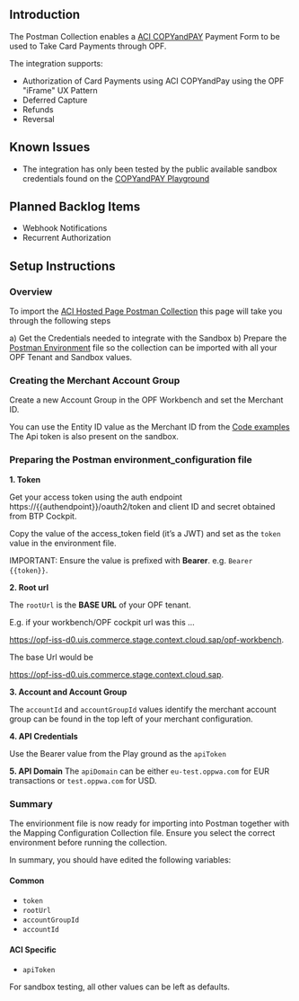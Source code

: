 ## Introduction

The Postman Collection enables a [ACI COPYandPAY](https://docs.aciworldwide.com/integrations/widget) Payment Form to be used to Take Card Payments through OPF. 

The integration supports:

* Authorization of Card Payments using ACI COPYandPay using the OPF "iFrame" UX Pattern
* Deferred Capture 
* Refunds
* Reversal

## Known Issues
* The integration has only been tested by the public available sandbox credentials found on the [COPYandPAY Playground](https://docs.aciworldwide.com/integrations/widget)

## Planned Backlog Items
* Webhook Notifications
* Recurrent Authorization


## Setup Instructions

### Overview
To import the [ACI Hosted Page Postman Collection](mapping_configuration.json) this page will take you through the following steps

a) Get the Credentials needed to integrate with the Sandbox
b) Prepare the [Postman Environment](environment_configuration.json) file so the collection can be imported with all your OPF Tenant and Sandbox values. 


### Creating the Merchant Account Group
Create a new Account Group in the OPF Workbench and set the Merchant ID.

You can use the Entity ID value as the Merchant ID from the [Code examples](https://docs.aciworldwide.com/integrations/widget) 
The Api token is also present on the sandbox.


### Preparing the Postman environment_configuration file

**1. Token**

Get your access token using the auth endpoint https://{{authendpoint}}/oauth2/token and client ID and secret obtained from BTP Cockpit.

Copy the value of the access_token field (it’s a JWT) and set as the ``token`` value in the environment file.

IMPORTANT: Ensure the value is prefixed with **Bearer**. e.g. ``Bearer {{token}}``.

**2. Root url**

The ``rootUrl`` is the **BASE URL** of your OPF tenant.

E.g. if your workbench/OPF cockpit url was this …

<https://opf-iss-d0.uis.commerce.stage.context.cloud.sap/opf-workbench>.

The base Url would be

https://opf-iss-d0.uis.commerce.stage.context.cloud.sap.


**3. Account and Account Group**

The ``accountId`` and ``accountGroupId`` values identify the merchant account group can be found in the top left of your merchant configuration.

**4. API Credentials**

Use the Bearer value from the Play ground as the ``apiToken`` 

**5. API Domain**
The ``apiDomain`` can be either ``eu-test.oppwa.com`` for EUR transactions or ``test.oppwa.com`` for USD.

### Summary

The envirionment file is now ready for importing into Postman together with the Mapping Configuration Collection file. Ensure you select the correct environment before running the collection.

In summary, you should have edited the following variables: 

#### Common
- ``token``
- ``rootUrl``
- ``accountGroupId``
- ``accountId``

#### ACI Specific
- ``apiToken``
  
For sandbox testing, all other values can be left as defaults.  
